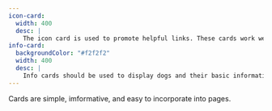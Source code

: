 ```yaml
---
icon-card:
  width: 400
  desc: |
    The icon card is used to promote helpful links. These cards work well in a grid of four and provide users a quick and easy way to navigate to various inside pages.
info-card:
  backgroundColor: "#f2f2f2"
  width: 400
  desc: |
    Info cards should be used to display dogs and their basic information. These cards link the user to the chosen dog's profile page where they can learn more details and initiate the adoption process.
---
```


Cards are simple, imformative, and easy to incorporate into pages.

